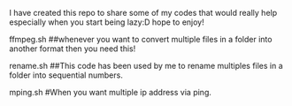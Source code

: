 <p>I have created this repo to share some of my codes that would really help especially when you start being lazy:D hope to enjoy!</p>

<p>ffmpeg.sh ##whenever you want to convert multiple files in a folder into another format then you need this!</p>
<p>rename.sh ##This code has been used by me to rename multiples files in a folder into sequential numbers. </p>
<p>mping.sh #When you want multiple ip address via ping. </p>
